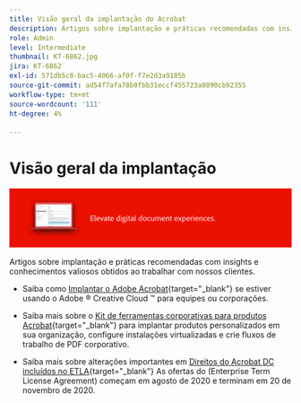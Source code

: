 ```yaml
---
title: Visão geral da implantação do Acrobat
description: Artigos sobre implantação e práticas recomendadas com insights e conhecimentos valiosos obtidos ao trabalhar com nossos clientes
role: Admin
level: Intermediate
thumbnail: KT-6862.jpg
jira: KT-6862
exl-id: 571db5c8-bac5-4066-af0f-f7e2d3a9105b
source-git-commit: ad54f7afa78b0fbb31eccf455723a8890cb92355
workflow-type: tm+mt
source-wordcount: '111'
ht-degree: 4%

---
```


# Visão geral da implantação

![Imagem de implantação do Acrobat](../assets/Hero-Deploy.png)

Artigos sobre implantação e práticas recomendadas com insights e conhecimentos valiosos obtidos ao trabalhar com nossos clientes.

* Saiba como [Implantar o Adobe Acrobat](https://helpx.adobe.com/enterprise/using/deploying-acrobat.html){target="_blank"} se estiver usando o Adobe ® Creative Cloud ™ para equipes ou corporações.

* Saiba mais sobre o [Kit de ferramentas corporativas para produtos Acrobat](https://www.adobe.com/devnet-docs/acrobatetk/index.html){target="_blank"} para implantar produtos personalizados em sua organização, configure instalações virtualizadas e crie fluxos de trabalho de PDF corporativo.

* Saiba mais sobre alterações importantes em [Direitos do Acrobat DC incluídos no ETLA](signentitlementchanges.md){target="_blank"} As ofertas do (Enterprise Term License Agreement) começam em agosto de 2020 e terminam em 20 de novembro de 2020.
